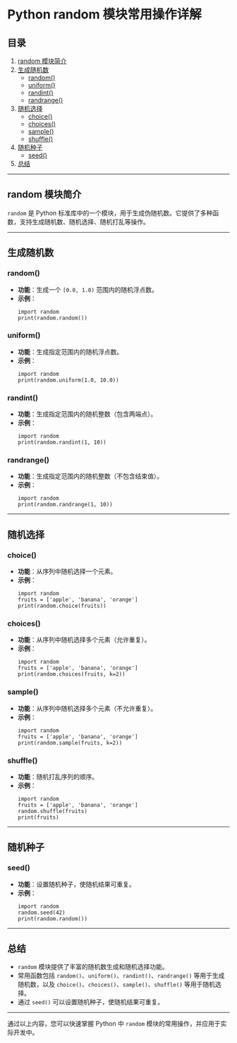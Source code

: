 # Python random 模块常用操作详解

## 目录
1. [random 模块简介](#random-模块简介)
2. [生成随机数](#生成随机数)
   - [random()](#random)
   - [uniform()](#uniform)
   - [randint()](#randint)
   - [randrange()](#randrange)
3. [随机选择](#随机选择)
   - [choice()](#choice)
   - [choices()](#choices)
   - [sample()](#sample)
   - [shuffle()](#shuffle)
4. [随机种子](#随机种子)
   - [seed()](#seed)
5. [总结](#总结)

---

## random 模块简介
`random` 是 Python 标准库中的一个模块，用于生成伪随机数。它提供了多种函数，支持生成随机数、随机选择、随机打乱等操作。

---

## 生成随机数

### random()
- **功能**：生成一个 `[0.0, 1.0)` 范围内的随机浮点数。
- **示例**：
  ```
  import random
  print(random.random())
  ```
### uniform()
- **功能**：生成指定范围内的随机浮点数。
- **示例**：
  ```
  import random
  print(random.uniform(1.0, 10.0))
  ```
### randint()
- **功能**：生成指定范围内的随机整数（包含两端点）。
- **示例**：
  ```
  import random
  print(random.randint(1, 10))
  ```
### randrange()
- **功能**：生成指定范围内的随机整数（不包含结束值）。
- **示例**：
  ```
  import random
  print(random.randrange(1, 10))
  ```
---

## 随机选择

### choice()
- **功能**：从序列中随机选择一个元素。
- **示例**：
  ```
  import random
  fruits = ['apple', 'banana', 'orange']
  print(random.choice(fruits))
  ```
### choices()
- **功能**：从序列中随机选择多个元素（允许重复）。
- **示例**：
  ```
  import random
  fruits = ['apple', 'banana', 'orange']
  print(random.choices(fruits, k=2))
  ```
### sample()
- **功能**：从序列中随机选择多个元素（不允许重复）。
- **示例**：
  ```
  import random
  fruits = ['apple', 'banana', 'orange']
  print(random.sample(fruits, k=2))
  ```
### shuffle()
- **功能**：随机打乱序列的顺序。
- **示例**：
  ```
  import random
  fruits = ['apple', 'banana', 'orange']
  random.shuffle(fruits)
  print(fruits)
  ```
---

## 随机种子

### seed()
- **功能**：设置随机种子，使随机结果可重复。
- **示例**：
  ```
  import random
  random.seed(42)
  print(random.random())
  ```
---

## 总结
- `random` 模块提供了丰富的随机数生成和随机选择功能。
- 常用函数包括 `random()`、`uniform()`、`randint()`、`randrange()` 等用于生成随机数，以及 `choice()`、`choices()`、`sample()`、`shuffle()` 等用于随机选择。
- 通过 `seed()` 可以设置随机种子，使随机结果可重复。

---

通过以上内容，您可以快速掌握 Python 中 `random` 模块的常用操作，并应用于实际开发中。
